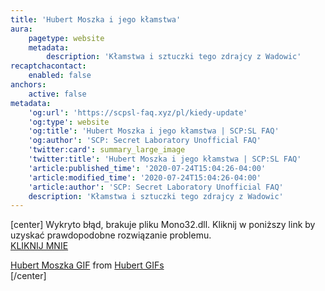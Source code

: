 ```yaml
---
title: 'Hubert Moszka i jego kłamstwa'
aura:
    pagetype: website
    metadata:
        description: 'Kłamstwa i sztuczki tego zdrajcy z Wadowic'
recaptchacontact:
    enabled: false
anchors:
    active: false
metadata:
    'og:url': 'https://scpsl-faq.xyz/pl/kiedy-update'
    'og:type': website
    'og:title': 'Hubert Moszka i jego kłamstwa | SCP:SL FAQ'
    'og:author': 'SCP: Secret Laboratory Unofficial FAQ'
    'twitter:card': summary_large_image
    'twitter:title': 'Hubert Moszka i jego kłamstwa | SCP:SL FAQ'
    'article:published_time': '2020-07-24T15:04:26-04:00'
    'article:modified_time': '2020-07-24T15:04:26-04:00'
    'article:author': 'SCP: Secret Laboratory Unofficial FAQ'
    description: 'Kłamstwa i sztuczki tego zdrajcy z Wadowic'
---
```


[center]
Wykryto błąd, brakuje pliku Mono32.dll. Kliknij w poniższy link by uzyskać prawdopodobne rozwiązanie problemu.
<br>[KLIKNIJ MNIE](https://www.youtube.com/watch?v=dQw4w9WgXcQ)
<div class="tenor-gif-embed" data-postid="9965647" data-share-method="host" data-width="100%" data-aspect-ratio="1.8241758241758241"><a href="https://tenor.com/view/hubert-moszka-scp-gif-9965647">Hubert Moszka GIF</a> from <a href="https://tenor.com/search/hubert-gifs">Hubert GIFs</a></div><script type="text/javascript" async src="https://tenor.com/embed.js"></script>
[/center]

